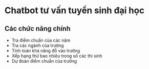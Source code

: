 # Chatbot tư vấn tuyển sinh đại học 
## Các chức năng chính 
- Tra điểm chuẩn của các năm  
- Tra các ngành của trường  
- Tính toán khả năng đỗ vào trường
- Xếp hạng thứ bao nhiêu trong số các thí sinh 
- Dự đoán điểm chuẩn của trường  